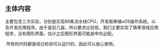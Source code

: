 ## 主体内容

​        主要包含三次实验，分别是实现89条流水线CPU，开发板移植uOS操作系统，以及开发应用程序。由于是前几届，所以要求比较低，我们主要实现了猜拳游戏应用程序，没有图形界面，估计之后图形界面可能是申优必配。

​        所有的代码都是经过检验可以运行的，因此可以放心使用。


